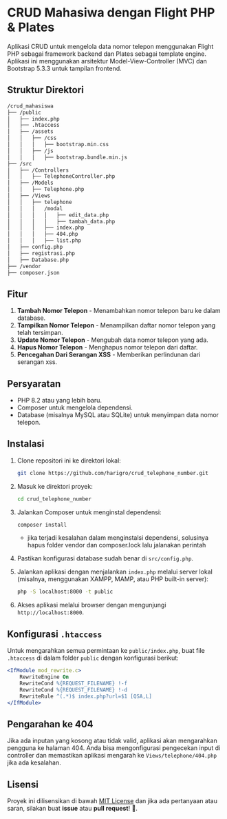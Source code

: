 # CRUD Mahasiwa dengan Flight PHP & Plates

Aplikasi CRUD untuk mengelola data nomor telepon menggunakan Flight PHP sebagai framework backend dan Plates sebagai template engine. Aplikasi ini menggunakan arsitektur Model-View-Controller (MVC) dan Bootstrap 5.3.3 untuk tampilan frontend.

## Struktur Direktori

```markdown
/crud_mahasiswa
├── /public
│   ├── index.php
│   ├── .htaccess
│   ├── /assets
│   │   ├── /css
│   │   │   ├── bootstrap.min.css
│   │   ├── /js
│   │   │   ├── bootstrap.bundle.min.js
├── /src
│   ├── /Controllers
│   │   ├── TelephoneController.php
│   ├── /Models
│   │   ├── Telephone.php
│   ├── /Views
│   │   ├── telephone
│   │   │   /modal
│   │   │   │   ├── edit_data.php
│   │   │   │   ├── tambah_data.php
│   │   │   ├── index.php
│   │   │   ├── 404.php
│   │   │   ├── list.php
│   ├── config.php
│   ├── registrasi.php
│   ├── Database.php
├── /vendor
├── composer.json
```

## Fitur

1. **Tambah Nomor Telepon** - Menambahkan nomor telepon baru ke dalam database.
2. **Tampilkan Nomor Telepon** - Menampilkan daftar nomor telepon yang telah tersimpan.
3. **Update Nomor Telepon** - Mengubah data nomor telepon yang ada.
4. **Hapus Nomor Telepon** - Menghapus nomor telepon dari daftar.
5. **Pencegahan Dari Serangan XSS** - Memberikan perlindunan dari serangan xss.

## Persyaratan

- PHP 8.2 atau yang lebih baru.
- Composer untuk mengelola dependensi.
- Database (misalnya MySQL atau SQLite) untuk menyimpan data nomor telepon.

## Instalasi

1. Clone repositori ini ke direktori lokal:
   
   ```bash
   git clone https://github.com/harigro/crud_telephone_number.git
   ```

2. Masuk ke direktori proyek:
   
   ```bash
   cd crud_telephone_number
   ```

3. Jalankan Composer untuk menginstal dependensi:
   
   ```bash
   composer install
   ```
   * jika terjadi kesalahan dalam menginstalsi dependensi, solusinya hapus folder vendor dan composer.lock lalu jalanakan perintah

4. Pastikan konfigurasi database sudah benar di `src/config.php`.

5. Jalankan aplikasi dengan menjalankan `index.php` melalui server lokal (misalnya, menggunakan XAMPP, MAMP, atau PHP built-in server):
   
   ```bash
   php -S localhost:8000 -t public
   ```

6. Akses aplikasi melalui browser dengan mengunjungi `http://localhost:8000`.

## Konfigurasi `.htaccess`

Untuk mengarahkan semua permintaan ke `public/index.php`, buat file `.htaccess` di dalam folder `public` dengan konfigurasi berikut:

```apache
<IfModule mod_rewrite.c>
    RewriteEngine On
    RewriteCond %{REQUEST_FILENAME} !-f
    RewriteCond %{REQUEST_FILENAME} !-d
    RewriteRule ^(.*)$ index.php?url=$1 [QSA,L]
</IfModule>

```

## Pengarahan ke 404

Jika ada inputan yang kosong atau tidak valid, aplikasi akan mengarahkan pengguna ke halaman 404. Anda bisa mengonfigurasi pengecekan input di controller dan memastikan aplikasi mengarah ke `Views/telephone/404.php` jika ada kesalahan.

## Lisensi

Proyek ini dilisensikan di bawah [MIT License](LICENSE) dan jika ada pertanyaan atau saran, silakan buat **issue** atau **pull request**! 🚀.